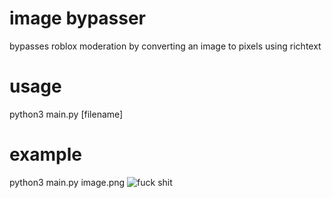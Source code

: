 # image bypasser
bypasses roblox moderation by converting an image to pixels using richtext

# usage
python3 main.py \[filename]

# example
python3 main.py image.png
![fuck shit]([https://cdn.discordapp.com/attachments/1106193229491228753/1111071622087049337/image.png])
